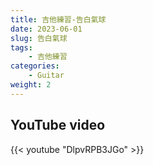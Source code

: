 ```yaml
---
title: 吉他練習-告白氣球
date: 2023-06-01
slug: 告白氣球
tags: 
    - 吉他練習
categories:
    - Guitar
weight: 2
---
```


## YouTube video

{{< youtube "DlpvRPB3JGo" >}}